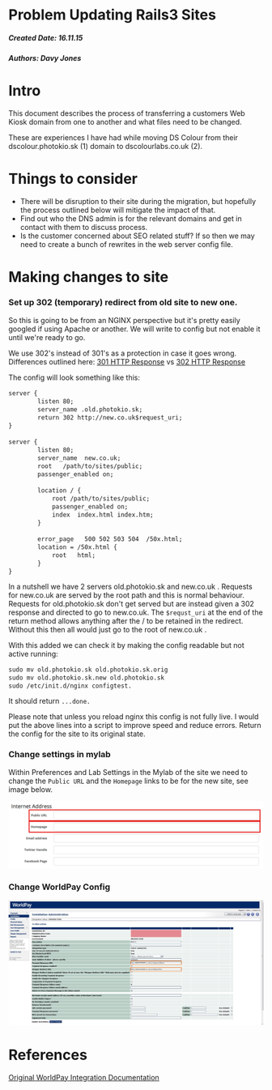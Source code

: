 # Problem Updating Rails3 Sites
##### Created Date: 16.11.15
##### Authors: Davy Jones

# Intro

This document describes the process of transferring a customers Web Kiosk domain from one to another and what files need to be changed.

These are experiences I have had while moving DS Colour from their dscolour.photokio.sk (1) domain to dscolourlabs.co.uk (2).

# Things to consider

- There will be disruption to their site during the migration, but hopefully the process outlined below will mitigate the impact of that.
- Find out who the DNS admin is for the relevant domains and get in contact with them to discuss process.
- Is the customer concerned about SEO related stuff? If so then we may need to create a bunch of rewrites in the web server config file.

# Making changes to site

### Set up 302 (temporary) redirect from old site to new one. 

So this is going to be from an NGINX perspective but it's pretty easily googled if using Apache or another. We will write to config but not enable it until we're ready to go.

We use 302's instead of 301's as a protection in case it goes wrong. Differences outlined here: [301 HTTP Response](https://en.wikipedia.org/wiki/HTTP_301) vs [302 HTTP Response](https://en.wikipedia.org/wiki/HTTP_302)

The config will look something like this:

```
server {
        listen 80;
        server_name .old.photokio.sk;
        return 302 http://new.co.uk$request_uri;
}

server {
        listen 80;
        server_name  new.co.uk; 
        root   /path/to/sites/public;
        passenger_enabled on;

        location / {
            root /path/to/sites/public;
            passenger_enabled on;
            index  index.html index.htm;
        }

        error_page   500 502 503 504  /50x.html;
        location = /50x.html {
            root   html;
        }
}
```

In a nutshell we have 2 servers old.photokio.sk and new.co.uk . Requests for new.co.uk are served by the root path and this is normal behaviour. Requests for old.photokio.sk don't get served but are instead given a 302 response and directed to go to new.co.uk. The `$requst_uri` at the end of the return method allows anything after the / to be retained in the redirect. Without this then all would just go to the root of new.co.uk .

With this added we can check it by making the config readable but not active running:

```
sudo mv old.photokio.sk old.photokio.sk.orig
sudo mv old.photokio.sk.new old.photokio.sk
sudo /etc/init.d/nginx configtest.
```
It should return `...done.`

Please note that unless you reload nginx this config is not fully live. I would put the above lines into a script to improve speed and reduce errors. Return the config for the site to its original state.

### Change settings in mylab

Within Preferences and Lab Settings in the Mylab of the site we need to change the `Public URL` and the `Homepage` links to be for the new site, see image below.

![MyLab Lab Settings](images/WebKiosk-InternetAddress.png)

### Change WorldPay Config

![WebKiosk-WorldPay-Config](images/WebKiosk-WorldPayConfig.jpg)

# References

[Original WorldPay Integration Documentation](https://sites.google.com/a/livelinktechnology.net/intranet/home/worldpay-redirect-after-payment)
